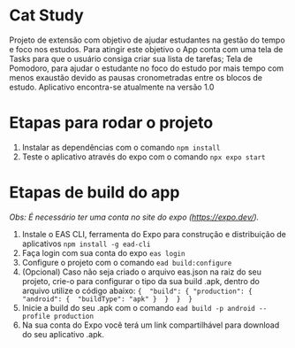 # Cat Study

Projeto de extensão com objetivo de ajudar estudantes na gestão do tempo e foco nos estudos. 
Para atingir este objetivo o App conta com uma tela de Tasks para que o usuário consiga criar sua lista de tarefas;
Tela de Pomodoro, para ajudar o estudante no foco do estudo por mais tempo com menos exaustão devido as pausas cronometradas entre os blocos de estudo.
Aplicativo encontra-se atualmente na versão 1.0

# Etapas para rodar o projeto
1. Instalar as dependências com o comando ``npm install``
2. Teste o aplicativo através do expo com o comando ``npx expo start``

# Etapas de build do app
_Obs: É necessário ter uma conta no site do expo (https://expo.dev/)._
1. Instale o EAS CLI, ferramenta do Expo para construção e distribuição de aplicativos ``npm install -g ead-cli``
2. Faça login com sua conta do expo ``eas login``
3. Configure o projeto com o comando ``ead build:configure``
4. (Opcional) Caso não seja criado o arquivo eas.json na raiz do seu projeto, crie-o para configurar o tipo da sua build .apk, dentro do arquivo utilize o código abaixo:
``
{ 
  "build": {
    "production": { 
      "android": { 
        "buildType": "apk"
      } 
    } 
  } 
}
``
5. Inicie a build do seu .apk com o comando ``ead build -p android --profile production``
6. Na sua conta do Expo você terá um link compartilhável para download do seu aplicativo .apk.